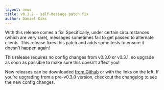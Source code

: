 ```yaml
---
layout: news
title: v0.3.2 - self-message patch fix
author: Daniel Oaks
---
```

With this release comes a fix! Specifically, under certain circumstances (which are very rare), messages sometimes fail to get passed to alternate clients. This release fixes this patch and adds some tests to ensure it doesn’t happen again!

This release requires no config changes from v0.3.0 or v0.3.1, so upgrade as soon as possible to make sure this doesn’t affect you!

New releases can be downloaded [from Github](/) or with the links on the left. If you’re upgrading from a pre-v0.3.0 version, checkout the changelog to see the new config changes.
